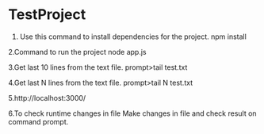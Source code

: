 # TestProject
1. Use this command to install dependencies for the project.
        npm install
        
2.Command to run the project
        node app.js
  
3.Get last 10 lines from the text file.
         prompt>tail test.txt
         
4.Get last N lines from the text file.
         prompt>tail N test.txt
         
5.http://localhost:3000/ 

6.To check runtime changes in file
      Make changes in file and check result on command prompt.
